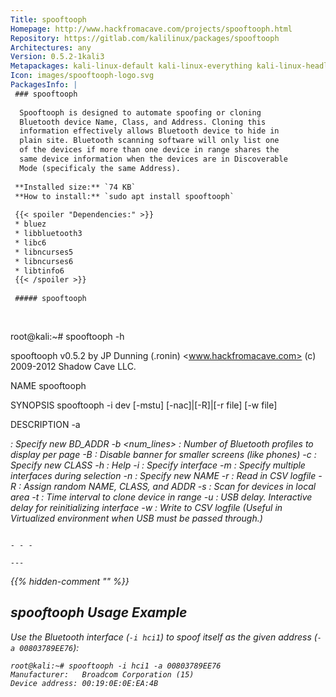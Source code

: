 ```yaml
---
Title: spooftooph
Homepage: http://www.hackfromacave.com/projects/spooftooph.html
Repository: https://gitlab.com/kalilinux/packages/spooftooph
Architectures: any
Version: 0.5.2-1kali3
Metapackages: kali-linux-default kali-linux-everything kali-linux-headless kali-linux-large kali-tools-bluetooth kali-tools-wireless 
Icon: images/spooftooph-logo.svg
PackagesInfo: |
 ### spooftooph
 
  Spooftooph is designed to automate spoofing or cloning
  Bluetooth device Name, Class, and Address. Cloning this
  information effectively allows Bluetooth device to hide in
  plain site. Bluetooth scanning software will only list one
  of the devices if more than one device in range shares the
  same device information when the devices are in Discoverable
  Mode (specificaly the same Address).
 
 **Installed size:** `74 KB`  
 **How to install:** `sudo apt install spooftooph`  
 
 {{< spoiler "Dependencies:" >}}
 * bluez
 * libbluetooth3 
 * libc6 
 * libncurses5
 * libncurses6 
 * libtinfo6 
 {{< /spoiler >}}
 
 ##### spooftooph
 
 
 ```
 root@kali:~# spooftooph -h
 
 spooftooph v0.5.2 by JP Dunning (.ronin) 
 <www.hackfromacave.com>
 (c) 2009-2012 Shadow Cave LLC.
 
 NAME
 	spooftooph
 
 SYNOPSIS
 	spooftooph -i dev [-mstu] [-nac]|[-R]|[-r file] [-w file]
 
 DESCRIPTION
 	-a <address>	: Specify new BD_ADDR
 	-b <num_lines>	: Number of Bluetooth profiles to display per page
 	-B 		: Disable banner for smaller screens (like phones)
 	-c <class>	: Specify new CLASS
 	-h		: Help
 	-i <dev>	: Specify interface
 	-m		: Specify multiple interfaces during selection
 	-n <name>	: Specify new NAME
 	-r <file>	: Read in CSV logfile
 	-R		: Assign random NAME, CLASS, and ADDR
 	-s		: Scan for devices in local area
 	-t <time>	: Time interval to clone device in range
 	-u		: USB delay.  Interactive delay for reinitializing interface
 	-w <file>	: Write to CSV logfile
 			  (Useful in Virtualized environment when USB must be passed through.)
 
 ```
 
 - - -
 
---
```

{{% hidden-comment "<!--Do not edit anything above this line-->" %}}

## spooftooph Usage Example

Use the Bluetooth interface (`-i hci1`) to spoof itself as the given address (`-a 00803789EE76`):

```
root@kali:~# spooftooph -i hci1 -a 00803789EE76
Manufacturer:   Broadcom Corporation (15)
Device address: 00:19:0E:0E:EA:4B
```
